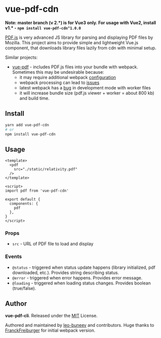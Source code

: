 # vue-pdf-cdn

**Note: master branch (v 2.\*) is for Vue3 only. For usage with Vue2, install v1.\* - `npm install vue-pdf-cdn^1.0.0`**

[PDF.js](https://mozilla.github.io/pdf.js/) is very advanced JS library for parsing and displaying PDF files by Mozilla. This project aims to provide simple and lightweight Vue.js component, that downloads library files lazily from cdn with minimal setup.

Similar projects:

* [vue-pdf](https://www.npmjs.com/package/vue-pdf/) - includes PDF.js files into your bundle with webpack. Sometimes this may be undesirable because:
    * it may require additional webpack [configuration](https://github.com/FranckFreiburger/vue-pdf/issues/13)
    * webpack processing can lead to [issues](https://github.com/FranckFreiburger/vue-pdf/issues/140)
    * latest webpack has a [bug](https://github.com/FranckFreiburger/vue-pdf/issues/97) in development mode with worker files
    * it will increase bundle size (pdf.js viewer + worker = about 800 kb) and build time.

## Install

```bash
yarn add vue-pdf-cdn
# or
npm install vue-pdf-cdn
```

## Usage

```vue
<template>
  <pdf
    src="./static/relativity.pdf"
  />
</template>

<script>
import pdf from 'vue-pdf-cdn'

export default {
  components: {
    pdf
  },
}
</script>
```

### Props

- `src` - URL of PDF file to load and display

### Events

- `@status` - triggered when status update happens (library initialized, pdf downloaded, etc.). Provides string describing status.
- `@error` - triggered when error happens. Provides error message.
- `@loading` - triggered when loading status changes. Provides boolean (true/false).

## Author

**vue-pdf-cli**. Released under the [MIT](./LICENSE) License.

Authored and maintained by [leo-buneev](https://github.com/leo-buneev/) and contributors. Huge thanks to [FranckFreiburger](https://github.com/FranckFreiburger/) for initial webpack version.
